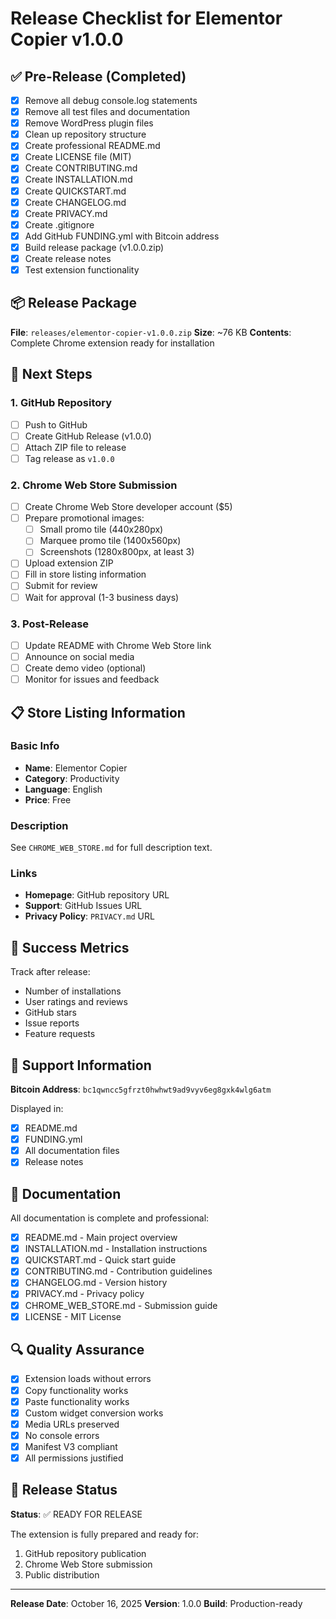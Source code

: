 # Release Checklist for Elementor Copier v1.0.0

## ✅ Pre-Release (Completed)

- [x] Remove all debug console.log statements
- [x] Remove all test files and documentation
- [x] Remove WordPress plugin files
- [x] Clean up repository structure
- [x] Create professional README.md
- [x] Create LICENSE file (MIT)
- [x] Create CONTRIBUTING.md
- [x] Create INSTALLATION.md
- [x] Create QUICKSTART.md
- [x] Create CHANGELOG.md
- [x] Create PRIVACY.md
- [x] Create .gitignore
- [x] Add GitHub FUNDING.yml with Bitcoin address
- [x] Build release package (v1.0.0.zip)
- [x] Create release notes
- [x] Test extension functionality

## 📦 Release Package

**File**: `releases/elementor-copier-v1.0.0.zip`
**Size**: ~76 KB
**Contents**: Complete Chrome extension ready for installation

## 🚀 Next Steps

### 1. GitHub Repository
- [ ] Push to GitHub
- [ ] Create GitHub Release (v1.0.0)
- [ ] Attach ZIP file to release
- [ ] Tag release as `v1.0.0`

### 2. Chrome Web Store Submission
- [ ] Create Chrome Web Store developer account ($5)
- [ ] Prepare promotional images:
  - [ ] Small promo tile (440x280px)
  - [ ] Marquee promo tile (1400x560px)
  - [ ] Screenshots (1280x800px, at least 3)
- [ ] Upload extension ZIP
- [ ] Fill in store listing information
- [ ] Submit for review
- [ ] Wait for approval (1-3 business days)

### 3. Post-Release
- [ ] Update README with Chrome Web Store link
- [ ] Announce on social media
- [ ] Create demo video (optional)
- [ ] Monitor for issues and feedback

## 📋 Store Listing Information

### Basic Info
- **Name**: Elementor Copier
- **Category**: Productivity
- **Language**: English
- **Price**: Free

### Description
See `CHROME_WEB_STORE.md` for full description text.

### Links
- **Homepage**: GitHub repository URL
- **Support**: GitHub Issues URL
- **Privacy Policy**: `PRIVACY.md` URL

## 🎯 Success Metrics

Track after release:
- Number of installations
- User ratings and reviews
- GitHub stars
- Issue reports
- Feature requests

## 💖 Support Information

**Bitcoin Address**: `bc1qwncc5gfrzt0hwhwt9ad9vyv6eg8gxk4wlg6atm`

Displayed in:
- [x] README.md
- [x] FUNDING.yml
- [x] All documentation files
- [x] Release notes

## 📝 Documentation

All documentation is complete and professional:
- [x] README.md - Main project overview
- [x] INSTALLATION.md - Installation instructions
- [x] QUICKSTART.md - Quick start guide
- [x] CONTRIBUTING.md - Contribution guidelines
- [x] CHANGELOG.md - Version history
- [x] PRIVACY.md - Privacy policy
- [x] CHROME_WEB_STORE.md - Submission guide
- [x] LICENSE - MIT License

## 🔍 Quality Assurance

- [x] Extension loads without errors
- [x] Copy functionality works
- [x] Paste functionality works
- [x] Custom widget conversion works
- [x] Media URLs preserved
- [x] No console errors
- [x] Manifest V3 compliant
- [x] All permissions justified

## 🎉 Release Status

**Status**: ✅ READY FOR RELEASE

The extension is fully prepared and ready for:
1. GitHub repository publication
2. Chrome Web Store submission
3. Public distribution

---

**Release Date**: October 16, 2025
**Version**: 1.0.0
**Build**: Production-ready
